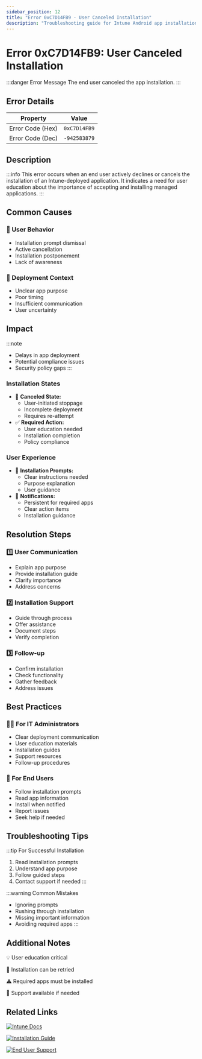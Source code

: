 ```yaml
---
sidebar_position: 12
title: "Error 0xC7D14FB9 - User Canceled Installation"
description: "Troubleshooting guide for Intune Android app installation error 0xC7D14FB9"
---
```


# Error 0xC7D14FB9: User Canceled Installation

:::danger Error Message
The end user canceled the app installation.
:::

## Error Details

<div class="error-details">

| Property | Value |
|----------|-------|
| Error Code (Hex) | `0xC7D14FB9` |
| Error Code (Dec) | `-942583879` |

</div>

## Description

:::info
This error occurs when an end user actively declines or cancels the installation of an Intune-deployed application. It indicates a need for user education about the importance of accepting and installing managed applications.
:::

## Common Causes

<div class="card-container">
<div class="cause-card">

### 👤 User Behavior
- Installation prompt dismissal
- Active cancellation
- Installation postponement
- Lack of awareness

</div>
<div class="cause-card">

### 📱 Deployment Context
- Unclear app purpose
- Poor timing
- Insufficient communication
- User uncertainty

</div>
</div>

## Impact

:::note
- Delays in app deployment
- Potential compliance issues
- Security policy gaps
:::

### Installation States
- 🚫 **Canceled State:**
  - User-initiated stoppage
  - Incomplete deployment
  - Requires re-attempt
- ✅ **Required Action:**
  - User education needed
  - Installation completion
  - Policy compliance

### User Experience
- 📲 **Installation Prompts:**
  - Clear instructions needed
  - Purpose explanation
  - User guidance
- 🔔 **Notifications:**
  - Persistent for required apps
  - Clear action items
  - Installation guidance

## Resolution Steps

<div class="steps-container">

### 1️⃣ User Communication
- Explain app purpose
- Provide installation guide
- Clarify importance
- Address concerns

### 2️⃣ Installation Support
- Guide through process
- Offer assistance
- Document steps
- Verify completion

### 3️⃣ Follow-up
- Confirm installation
- Check functionality
- Gather feedback
- Address issues

</div>

## Best Practices

<div class="card-container">
<div class="practice-card">

### 👨‍💻 For IT Administrators
- Clear deployment communication
- User education materials
- Installation guides
- Support resources
- Follow-up procedures

</div>
<div class="practice-card">

### 👤 For End Users
- Follow installation prompts
- Read app information
- Install when notified
- Report issues
- Seek help if needed

</div>
</div>

## Troubleshooting Tips

:::tip For Successful Installation
1. Read installation prompts
2. Understand app purpose
3. Follow guided steps
4. Contact support if needed
:::

:::warning Common Mistakes
- Ignoring prompts
- Rushing through installation
- Missing important information
- Avoiding required apps
:::

## Additional Notes

<div class="notes-container">

💡 User education critical

🔄 Installation can be retried

⚠️ Required apps must be installed

📱 Support available if needed

</div>

## Related Links

<div class="links-container">

[![Intune Docs](https://img.shields.io/badge/Intune-User_Guide-0078D4?style=for-the-badge&logo=microsoft)](https://docs.microsoft.com/en-us/mem/intune/user-help/install-apps-android)

[![Installation Guide](https://img.shields.io/badge/Android-App_Installation-green?style=for-the-badge&logo=android)](https://docs.microsoft.com/en-us/mem/intune/apps/apps-deploy)

[![End User Support](https://img.shields.io/badge/Intune-User_Support-blue?style=for-the-badge&logo=microsoft)](https://docs.microsoft.com/en-us/mem/intune/fundamentals/end-user-educate)

</div> 
